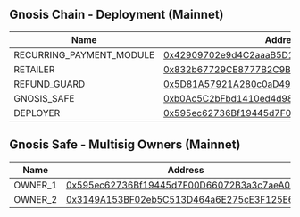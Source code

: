 ## Gnosis Chain - Deployment (Mainnet)
| Name  | Address |
| ------------- | ------------- |
| RECURRING_PAYMENT_MODULE | [0x42909702e9d4C2aaaB5D131871B75cCeCa38099F](https://blockscout.com/xdai/mainnet/address/0x42909702e9d4C2aaaB5D131871B75cCeCa38099F)  |
| RETAILER  | [0x832b67729CE8777B2C9BD1fAa22756Fb7303B3eB](https://blockscout.com/xdai/mainnet/address/0x832b67729CE8777B2C9BD1fAa22756Fb7303B3eB)  |
| REFUND_GUARD  | [0x5D81A57921A280c0aD4949E7D2af1CaB3D144FA0](https://blockscout.com/xdai/mainnet/address/0x5D81A57921A280c0aD4949E7D2af1CaB3D144FA0)  |
| GNOSIS_SAFE  | [0xb0Ac5C2bFbd1410ed4d98dC06bEDe025aF619d1f](https://blockscout.com/xdai/mainnet/address/0xb0Ac5C2bFbd1410ed4d98dC06bEDe025aF619d1f)  |
| DEPLOYER  | [0x595ec62736Bf19445d7F00D66072B3a3c7aeA0F5](https://blockscout.com/xdai/mainnet/address/0x595ec62736Bf19445d7F00D66072B3a3c7aeA0F5)  |

## Gnosis Safe - Multisig Owners (Mainnet)
| Name  | Address |
| ------------- | ------------- |
| OWNER_1  | [0x595ec62736Bf19445d7F00D66072B3a3c7aeA0F5](https://blockscout.com/xdai/mainnet/address/0x595ec62736Bf19445d7F00D66072B3a3c7aeA0F5)  |
| OWNER_2  | [0x3149A153BF02eb5C513D464a6E275cE3F125E656](https://blockscout.com/xdai/mainnet/address/0x3149A153BF02eb5C513D464a6E275cE3F125E656)  |
